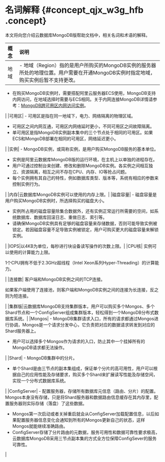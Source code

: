 # 名词解释 {#concept_qjx_w3g_hfb .concept}

本文将向您介绍云数据库MongoDB版帮助文档中，相关名词和术语的解释。

|概念|说明|
|:-|:-|
|地域| -   地域（Region）指的是用户所购买的MongoDB实例的服务器所处的地理位置。用户需要在开通MongoDB实例时指定地域，购买实例后暂不支持更改。
-   在购买MongoDB实例时，需要搭配阿里云服务器ECS使用，MongoDB支持内网访问，在地域选择时需要与ECS相同。关于内网连接MongoDB详情请参考：[MongoDB跨可用区内网访问实例](../../../../cn.zh-CN/用户指南/连接实例/MongoDB跨可用区内网访问实例.md#)。

 |
|可用区| -   可用区是指在同一地域下，电力、网络隔离的物理区域。
-   可用区之间内网互通，可用区内网络延时更小，不同可用区之间故障隔离。
-   单可用区是指MongoDB实例副本集中的三个节点处于相同的可用区。如果ECS和MongoDB部署在相同的可用区，网络延迟更小。

 |
|实例| -   MongoDB实例，或简称实例，是用户购买MongoDB服务的基本单位。
-   实例是阿里云数据库MongoDB版的运行环境，在主机上以单独的进程存在。
-   用户可通过控制台来创建、修改和删除MongoDB实例。各实例之间相互独立、资源隔离，相互之间不存在CPU、内存、IO等抢占问题。
-   每个实例拥有其自己的特性，例如数据库类型、版本等，系统有相应的参数来控制实例行为。

 |
|内存|云数据库MongoDB实例可以使用的内存上限。|
|磁盘容量| -   磁盘容量是用户购买MongoDB实例时，所选择购买的磁盘大小。
-   实例所占用的磁盘容量除集合数据外，还有实例正常运行所需要的空间，如系统数据库、数据库回滚日志、重做日志、索引等。
-   请确保MongoDB实例具有足够的磁盘容量来存储数据，否则可能导致实例被锁定。若因磁盘容量不足导致实例被锁定，用户可购买更大的磁盘容量来解锁实例。

 |
|IOPS|以4KB为单位，每秒进行块设备读写操作的次数上限。|
|CPU核| 实例可以使用的计算能力上限。

 1个CPU拥有不低于2.3GHz超线程（Intel Xeon系列Hyper-Threading）的计算能力。

 |
|连接数| 客户端和MongoDB实例之间的TCP连接。

 如果客户端使用了连接池，则客户端和MongoDB实例之间的连接为长连接，反之则为短连接。

 |
|集群版|云数据库MongoDB支持集群版本，用户可以购买多个Mongos、多个Shard节点和一个ConfigServer组成集群版本，轻松得到一个MongoDB分布式数据库系统。|
|Mongos| -   MongoDB集群请求入口，所有的请求都通过Mongos进行协调，Mongos是一个请求分发中心，它负责把对应的数据请求转发到对应的Shard服务器上。
-   用户可以选择多个Mongos作为请求的入口，防止其中一个挂掉所有的MongoDB请求都无法操作。

 |
|Shard| -   MongoDB集群中的分片。
-   单个Shard是由三节点的副本集组成，保证单个分片的高可用性，用户可以根据自己的应用性能及存储要求，购买多个Shard来扩展读写性能及存储空间，实现一个分布式数据库系统。

 |
|ConfigServer| -   配置服务器，存储所有数据库元信息（路由、分片）的配置。Mongos本身没有存储，只是将Shard服务器和数据路由信息缓存在其内存里，配置服务器则实际存储（落盘）了这些数据。
-   Mongos第一次启动或者关掉重启就会从ConfigServer加载配置信息，以后如果配置服务器信息变化会通知到所有的Mongos更新自己的状态，这样Mongos就能继续准确路由。
-   ConfigServer存储了分片路由的元数据，服务可用性和数据可靠性要求极高，云数据库MongoDB采用三节点副本集的方式全方位保障ConfigSever的服务可靠性。

 |

